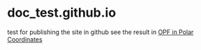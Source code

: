 # doc_test.github.io
test for publishing the site in github
see the result in [OPF in Polar Coordinates](https://yanlingogo.github.io/)
